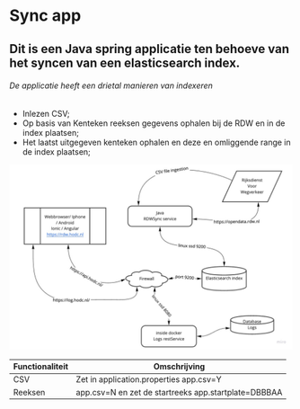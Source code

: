 # Sync app
## Dit is een Java spring applicatie ten behoeve van het syncen van een elasticsearch index.
###### De applicatie heeft een drietal manieren van indexeren

* Inlezen CSV;
* Op basis van Kenteken reeksen gegevens ophalen bij de RDW en in de index plaatsen;
* Het laatst uitgegeven kenteken ophalen en deze en omliggende range in de index plaatsen;

![alt text](scheme.jpg "Title")


Functionaliteit | Omschrijving
------------ | -------------
CSV | Zet in application.properties app.csv=Y 
Reeksen | app.csv=N en zet de startreeks app.startplate=DBBBAA
